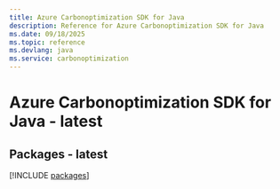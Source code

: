 ```yaml
---
title: Azure Carbonoptimization SDK for Java
description: Reference for Azure Carbonoptimization SDK for Java
ms.date: 09/18/2025
ms.topic: reference
ms.devlang: java
ms.service: carbonoptimization
---
```

# Azure Carbonoptimization SDK for Java - latest
## Packages - latest
[!INCLUDE [packages](carbonoptimization-index.md)]